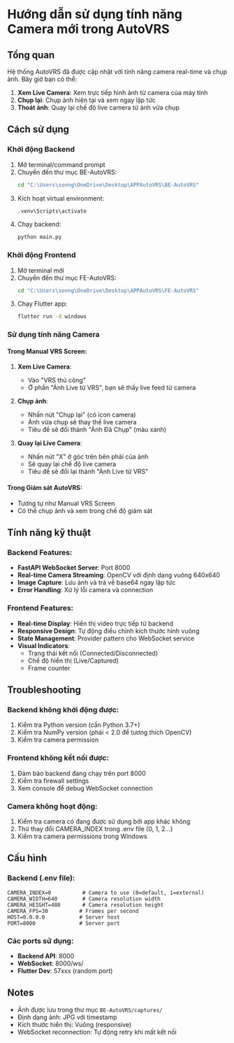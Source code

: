 # Hướng dẫn sử dụng tính năng Camera mới trong AutoVRS

## Tổng quan
Hệ thống AutoVRS đã được cập nhật với tính năng camera real-time và chụp ảnh. Bây giờ bạn có thể:

1. **Xem Live Camera**: Xem trực tiếp hình ảnh từ camera của máy tính
2. **Chụp lại**: Chụp ảnh hiện tại và xem ngay lập tức
3. **Thoát ảnh**: Quay lại chế độ live camera từ ảnh vừa chụp

## Cách sử dụng

### Khởi động Backend
1. Mở terminal/command prompt
2. Chuyển đến thư mục BE-AutoVRS:
   ```bash
   cd "C:\Users\sonng\OneDrive\Desktop\APPAutoVRS\BE-AutoVRS"
   ```
3. Kích hoạt virtual environment:
   ```bash
   .venv\Scripts\activate
   ```
4. Chạy backend:
   ```bash
   python main.py
   ```

### Khởi động Frontend
1. Mở terminal mới
2. Chuyển đến thư mục FE-AutoVRS:
   ```bash
   cd "C:\Users\sonng\OneDrive\Desktop\APPAutoVRS\FE-AutoVRS"
   ```
3. Chạy Flutter app:
   ```bash
   flutter run -d windows
   ```

### Sử dụng tính năng Camera

#### Trong Manual VRS Screen:
1. **Xem Live Camera**: 
   - Vào "VRS thủ công"
   - Ở phần "Ảnh Live từ VRS", bạn sẽ thấy live feed từ camera
   
2. **Chụp ảnh**:
   - Nhấn nút "Chụp lại" (có icon camera)
   - Ảnh vừa chụp sẽ thay thế live camera
   - Tiêu đề sẽ đổi thành "Ảnh Đã Chụp" (màu xanh)
   
3. **Quay lại Live Camera**:
   - Nhấn nút "X" ở góc trên bên phải của ảnh
   - Sẽ quay lại chế độ live camera
   - Tiêu đề sẽ đổi lại thành "Ảnh Live từ VRS"

#### Trong Giám sát AutoVRS:
- Tương tự như Manual VRS Screen
- Có thể chụp ảnh và xem trong chế độ giám sát

## Tính năng kỹ thuật

### Backend Features:
- **FastAPI WebSocket Server**: Port 8000
- **Real-time Camera Streaming**: OpenCV với định dạng vuông 640x640
- **Image Capture**: Lưu ảnh và trả về base64 ngay lập tức
- **Error Handling**: Xử lý lỗi camera và connection

### Frontend Features:
- **Real-time Display**: Hiển thị video trực tiếp từ backend
- **Responsive Design**: Tự động điều chỉnh kích thước hình vuông
- **State Management**: Provider pattern cho WebSocket service
- **Visual Indicators**: 
  - Trạng thái kết nối (Connected/Disconnected)
  - Chế độ hiển thị (Live/Captured)
  - Frame counter

## Troubleshooting

### Backend không khởi động được:
1. Kiểm tra Python version (cần Python 3.7+)
2. Kiểm tra NumPy version (phải < 2.0 để tương thích OpenCV)
3. Kiểm tra camera permission

### Frontend không kết nối được:
1. Đảm bảo backend đang chạy trên port 8000
2. Kiểm tra firewall settings
3. Xem console để debug WebSocket connection

### Camera không hoạt động:
1. Kiểm tra camera có đang được sử dụng bởi app khác không
2. Thử thay đổi CAMERA_INDEX trong .env file (0, 1, 2...)
3. Kiểm tra camera permissions trong Windows

## Cấu hình

### Backend (.env file):
```env
CAMERA_INDEX=0          # Camera to use (0=default, 1=external)
CAMERA_WIDTH=640        # Camera resolution width
CAMERA_HEIGHT=480       # Camera resolution height
CAMERA_FPS=30          # Frames per second
HOST=0.0.0.0           # Server host
PORT=8000              # Server port
```

### Các ports sử dụng:
- **Backend API**: 8000
- **WebSocket**: 8000/ws/
- **Flutter Dev**: 57xxx (random port)

## Notes
- Ảnh được lưu trong thư mục `BE-AutoVRS/captures/`
- Định dạng ảnh: JPG với timestamp
- Kích thước hiển thị: Vuông (responsive)
- WebSocket reconnection: Tự động retry khi mất kết nối
